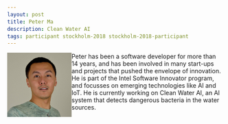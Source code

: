 ```yaml
---
layout: post
title: Peter Ma
description: Clean Water AI
tags: participant stockholm-2018 stockholm-2018-participant
---
```

<img align="left" width="150" height="150" src="/assets/people/ma_peter.jpg" alt="Peter Ma"/>Peter has been a software developer for more than 14 years, and has been involved in many start-ups and projects that pushed the envelope of innovation. He is part of the Intel Software Innovator program, and focusses on emerging technologies like AI and IoT. He is currently working on Clean Water AI, an AI system that detects dangerous bacteria in the water sources.  

<a href="https://twitter.com/Nyceane" title="Twitter" target="_blank"
rel="noopener">
  <i class="fa fa-twitter fa-2x" style="color:#4FB3A9"></i>
</a>